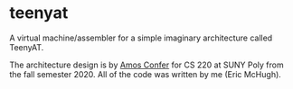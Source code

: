 # teenyat

A virtual machine/assembler for a simple imaginary architecture called TeenyAT.

The architecture design is by [Amos Confer](https://sunypoly.edu/faculty-and-staff/william-amos-confer) for CS 220 at SUNY Poly from the fall semester 2020. All of the code was written by me (Eric McHugh). 
